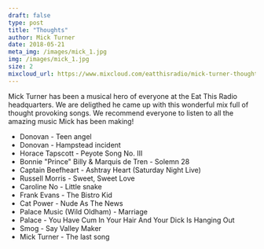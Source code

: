 ```yaml
---
draft: false
type: post
title: "Thoughts"
author: Mick Turner
date: 2018-05-21
meta_img: /images/mick_1.jpg
img: /images/mick_1.jpg
size: 2
mixcloud_url: https://www.mixcloud.com/eatthisradio/mick-turner-thoughts/
---
```


Mick Turner has been a musical hero of everyone at the Eat This Radio headquarters. We are deligthed he came up with this wonderful mix full of thought provoking songs. We recommend everyone to listen to all the amazing music Mick has been making!

- Donovan - Teen angel
- Donovan - Hampstead incident
- Horace Tapscott - Peyote Song No. III
- Bonnie "Prince" Billy & Marquis de Tren - Solemn 28
- Captain Beefheart - Ashtray Heart (Saturday Night Live)
- Russell Morris - Sweet, Sweet Love
- Caroline No - Little snake
- Frank Evans - The Bistro Kid
- Cat Power - Nude As The News
- Palace Music (Wild Oldham) - Marriage
- Palace - You Have Cum In Your Hair And Your Dick Is Hanging Out
- Smog - Say Valley Maker
- Mick Turner - The last song